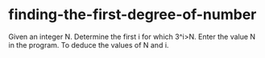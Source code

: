 # finding-the-first-degree-of-number
Given an integer N. Determine the first i for which 3^i>N. 
Enter the value N in the program. To deduce the values of N and i.
